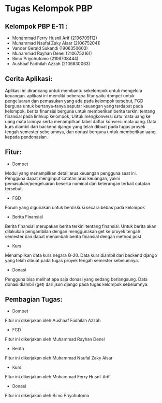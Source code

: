 # Tugas Kelompok PBP

## Kelompok PBP E-11 :

- Mohammad Ferry Husnil Arif (2106709112)
- Muhammad Naufal Zaky Alsar (2106752041)
- Vander Gerald Sukandi (1906350603)
- Muhammad Rayhan Denel (2106752161)
- Bimo Priyohutomo (2106708444)
- Aushaaf Fadhilah Azzah (2106630063)

## Cerita Aplikasi:

Aplikasi ini dirancang untuk membantu sekelompok untuk mengelola keuangan. aplikasi ini memiliki beberapa fitur yaitu dompet untuk pengeluaran dan pemasukan yang ada pada kelompok tersebut, FGD berguna untuk bertanya-tanya seputar keuangan yang terdapat pada kelompok, berita finansial berguna untuk memberikan berita terkini tentang finansial pada linhkup kelompok, Untuk mengkonversi satu mata uang ke uang mata lainnya serta menampilkan tabel daftar konversi mata uang. Data kurs diambil dari backend django yang telah dibuat pada tugas proyek tengah semester sebelumnya, dan donasi berguna untuk memberikan uang kepada pendonasian.

## Fitur:

- Dompet

Modul yang menampilkan detail arus keuangan pengguna saat ini. Pengguna dapat menginput catatan arus keuangan, yakni pemasukan/pengeluaran beserta nominal dan keterangan terkait catatan tersebut.

- FGD

Forum yang digunakan untuk berdiskusi secara bebas pada kelompok

- Berita Finansial

Berita finansial merupakan berita terkini tentang finansial. Untuk berita akan dilakukan pengambilan dengan menggunakan get ke proyek tengah semester dan dapat menambah berita finansial dengan method post.

- Kurs

Menampilkan data kurs negara G-20. Data kurs diambil dari backend django yang telah dibuat pada tugas proyek tengah semester sebelumnya.

- Donasi

Pengguna bisa melihat apa saja donasi yang sedang berlangsung. Data donasi diambil (get) dari json django pada tugas kelompok sebelumnya.

## Pembagian Tugas:

- Dompet

Fitur ini dikerjakan oleh Aushaaf Fadhilah Azzah 

- FGD

Fitur ini dikerjakan oleh Muhammad Rayhan Denel

- Berita

Fitur ini dikerjakan oleh Muhammad Naufal Zaky Alsar

- Kurs

Fitur ini dikerjakan oleh Mohammad Ferry Husnil Arif

- Donasi

Fitur ini dikerjakan oleh Bimo Priyohutomo


